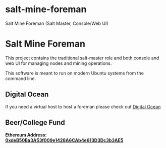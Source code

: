 # salt-mine-foreman
Salt Mine Foreman (Salt Master, Console/Web UI)

# Salt Mine Foreman

This project contains the traditional salt-master role and both console and web UI for managing nodes and mining operations.

This software is meant to run on modern Ubuntu systems from the command line.

## Digital Ocean

If you need a virtual host to host a foreman please check out [Digital Ocean](https://m.do.co/c/2094345345ba)

## Beer/College Fund

**Ethereum Address: [0xdeB50Ba3A53f009e1428A6CAb4e613D3Dc3b3AE5](https://shapeshift.io/shifty.html?destination=0xdeB50Ba3A53f009e1428A6CAb4e613D3Dc3b3AE5&output=ETH&apiKey=b584665266c2e013da10affce0452059d384d964edce94f2a013aaceb5356c932474e8122c7fbccd1bb230914fb891c6f376267013ff1fc93ac09089effff8d6&amount=0.1)**
